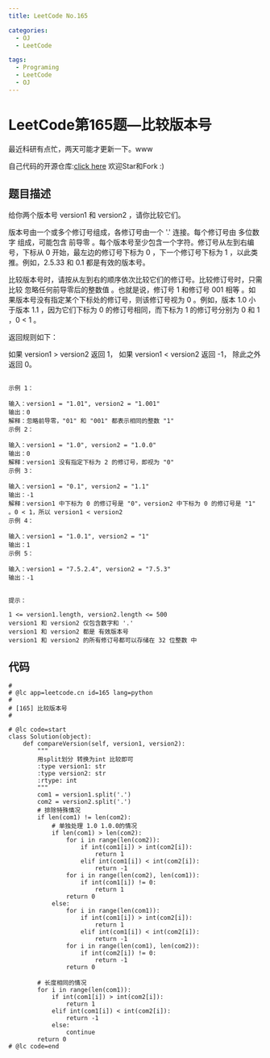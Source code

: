 ```yaml
---
title: LeetCode No.165

categories:
  - OJ
  - LeetCode

tags:
  - Programing
  - LeetCode
  - OJ
---
```



# LeetCode第165题—比较版本号

最近科研有点忙，两天可能才更新一下。www

自己代码的开源仓库:[click here](https://github.com/zs670980918/LeetCode_Coding_Record)  欢迎Star和Fork :)

## 题目描述
给你两个版本号 version1 和 version2 ，请你比较它们。

版本号由一个或多个修订号组成，各修订号由一个 '.' 连接。每个修订号由 多位数字 组成，可能包含 前导零 。每个版本号至少包含一个字符。修订号从左到右编号，下标从 0 开始，最左边的修订号下标为 0 ，下一个修订号下标为 1 ，以此类推。例如，2.5.33 和 0.1 都是有效的版本号。

比较版本号时，请按从左到右的顺序依次比较它们的修订号。比较修订号时，只需比较 忽略任何前导零后的整数值 。也就是说，修订号 1 和修订号 001 相等 。如果版本号没有指定某个下标处的修订号，则该修订号视为 0 。例如，版本 1.0 小于版本 1.1 ，因为它们下标为 0 的修订号相同，而下标为 1 的修订号分别为 0 和 1 ，0 < 1 。

返回规则如下：

如果 version1 > version2 返回 1，
如果 version1 < version2 返回 -1，
除此之外返回 0。

``` 

示例 1：

输入：version1 = "1.01", version2 = "1.001"
输出：0
解释：忽略前导零，"01" 和 "001" 都表示相同的整数 "1"
示例 2：

输入：version1 = "1.0", version2 = "1.0.0"
输出：0
解释：version1 没有指定下标为 2 的修订号，即视为 "0"
示例 3：

输入：version1 = "0.1", version2 = "1.1"
输出：-1
解释：version1 中下标为 0 的修订号是 "0"，version2 中下标为 0 的修订号是 "1" 。0 < 1，所以 version1 < version2
示例 4：

输入：version1 = "1.0.1", version2 = "1"
输出：1
示例 5：

输入：version1 = "7.5.2.4", version2 = "7.5.3"
输出：-1
 

提示：

1 <= version1.length, version2.length <= 500
version1 和 version2 仅包含数字和 '.'
version1 和 version2 都是 有效版本号
version1 和 version2 的所有修订号都可以存储在 32 位整数 中
```

## 代码
```
#
# @lc app=leetcode.cn id=165 lang=python
#
# [165] 比较版本号
#

# @lc code=start
class Solution(object):
    def compareVersion(self, version1, version2):
        """
        用split划分 转换为int 比较即可
        :type version1: str
        :type version2: str
        :rtype: int
        """
        com1 = version1.split('.')
        com2 = version2.split('.')
        # 排除特殊情况
        if len(com1) != len(com2):
            # 单独处理 1.0 1.0.0的情况
            if len(com1) > len(com2):
                for i in range(len(com2)):
                    if int(com1[i]) > int(com2[i]):
                        return 1
                    elif int(com1[i]) < int(com2[i]):
                        return -1
                for i in range(len(com2), len(com1)):
                    if int(com1[i]) != 0:
                        return 1
                return 0
            else:
                for i in range(len(com1)):
                    if int(com1[i]) > int(com2[i]):
                        return 1
                    elif int(com1[i]) < int(com2[i]):
                        return -1
                for i in range(len(com1), len(com2)):
                    if int(com2[i]) != 0:
                        return -1
                return 0

        # 长度相同的情况
        for i in range(len(com1)):
            if int(com1[i]) > int(com2[i]):
                return 1
            elif int(com1[i]) < int(com2[i]):
                return -1
            else:
                continue
        return 0
# @lc code=end

```
